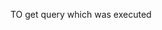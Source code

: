 TO get query which was executed

<!-- #     sql = cur.mogrify(song_select, (row.song, row.artist, row.length)) -->
<!-- #     print("sql = ", sql) -->